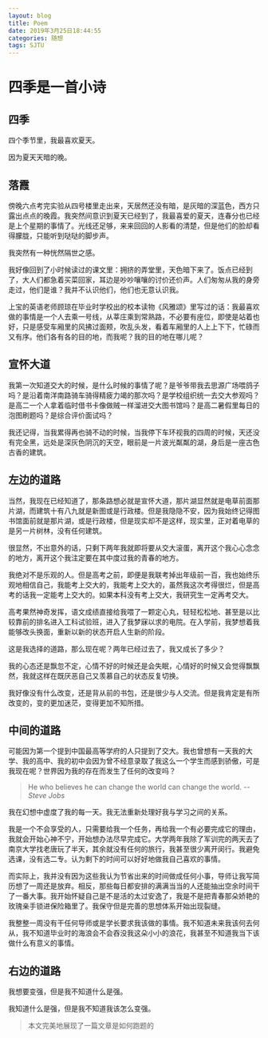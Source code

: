 ```yaml
---
layout: blog
title: Poem
date: 2019年3月25日18:44:55
categories: 随想
tags: SJTU
---
```


# 四季是一首小诗

## 四季

四个季节里，我最喜欢夏天。

因为夏天天暗的晚。

## 落霞

傍晚六点考完实验从四号楼里走出来，天居然还没有暗，是灰暗的深蓝色，西方只露出点点的晚霞。我突然间意识到夏天已经到了，我最喜爱的夏天，连春分也已经是上个星期的事情了。光线还足够，来来回回的人影看的清楚，但是他们的脸却看得朦胧，只能听到哒哒的脚步声。

我突然有一种恍然隔世之感。

我好像回到了小时候读过的课文里：拥挤的弄堂里，天色暗下来了。饭点已经到了，大人们都急着买菜回家，耳边是吵吵嚷嚷的讨价还价声。人们匆匆从我的身旁走过，他们是谁？我并不认识他们，他们也无意认识我。

上宝的英语老师顾琼在毕业时学校出的校本读物《风雅颂》里写过的话：我最喜欢做的事情是一个人去乘一号线，从莘庄乘到常熟路，不必要有座位，即使是站着也好，只是感受车厢里的风拂过面颊，吹乱头发，看着车厢里的人上上下下，忙碌而又有序。他们各有各的目的地，而我呢？我的目的地在哪儿呢？

## 宣怀大道

我第一次知道交大的时候，是什么时候的事情了呢？是爷爷带我去思源广场喂鸽子吗？是沿着南洋南路骑车骑得精疲力竭的那次吗？是学校组织统一去交大参观吗？是高二一个人拿着临时借书卡像做贼一样溜进交大图书馆吗？是高二暑假里每日的泡图刷题吗？是综合评价面试吗？

我还记得，当我累得再也骑不动的时候，当我停下车环视我的四周的时候，天还没有完全黑，远处是深灰色阴沉的天空，眼前是一片波光粼粼的湖，身后是一座古色古香的建筑。

## 左边的道路

当然，我现在已经知道了，那条路想必就是宣怀大道，那片湖显然就是电草前面那片湖，而建筑十有八九就是新图或是行政楼。但是我隐隐不安，因为我始终记得图书馆面前就是那片湖，或是行政楼，但是现实却不是这样，现实里，正对着电草的是另一片树林，没有任何建筑。

很显然，不出意外的话，只剩下两年我就即将要从交大滚蛋，离开这个我心心念念的地方，离开这个我注定要在其中度过我的青春的地方。

我绝对不是乐观的人。但是高考之前，即便是我联考掉出年级前一百，我也始终乐观地相信自己，我能考上交大的，我能考上交大的，虽然我这次考得很烂，但是高考的话我一定能考上交大的。如果本科没有考上交大，我研究生一定再考交大。

高考果然神奇发挥，语文成绩直接给我喂了一颗定心丸，轻轻松松地、甚至是以比较靠前的排名进入工科试验班，进入了我梦寐以求的电院。在入学前，我梦想着我能够改头换面，重新以新的状态开启人生新的阶段。

这是我选择的道路，那么现在呢？两年已经过去了，我又成长了多少？

我的心态还是飘忽不定，心情不好的时候还是会失眠，心情好的时候又会觉得飘飘然，我就这样在既厌恶自己又羡慕自己的状态反复切换。

我好像没有什么改变，还是背从前的书包，还是很少与人交流。但是我肯定是有所改变的，变的更加迷茫，变得更加不知所措。

## 中间的道路

可能因为第一个提到中国最高等学府的人只提到了交大。我也曾想有一天我的大学、我的高中、我的初中会因为曾不经意录取了我这么一个学生而感到骄傲，可是我现在呢？世界因为我的存在而发生了任何的改变吗？

> He who believes he can change the world can change the world. *--Steve Jobs*

我在幻想中虚度了我的每一天。我无法重新处理好我与学习之间的关系。

我是一个不会享受的人，只需要给我一个任务，再给我一个有必要完成它的理由，我就会开始心神不宁，开始想办法尽早完成它。大学两年我除了军训完的两天去了南京大学找老唐玩了半天，其余就没有任何的旅行，我甚至很少离开闵行。我避免选课，没有选二专。认为剩下的时间可以好好地做我自己喜欢的事情。

而实际上，我并没有因为这些我认为节省出来的时间做成任何小事，导师让我写简历想了一周还是放弃。相反，那些每日都安排的满满当当的人还能抽出空余时间干了一番大事。我开始怀疑自己是不是活的太过安逸了，我是不是把青春那朵娇艳的玫瑰亲手锁进保险箱里了。我保守但是完善的思想体系开始出现裂缝。

我整整一周没有干任何导师或是学长要求我该做的事情。我不知道未来我该何去何从，我不知道毕业时的海浪会不会吞没我这朵小小的浪花，我甚至不知道我当下该做什么有意义的事情。

## 右边的道路

我想要变强，但是我不知道什么是强。

我知道什么是强，但是我不知道我该怎么变强。

> 本文完美地展现了一篇文章是如何跑题的